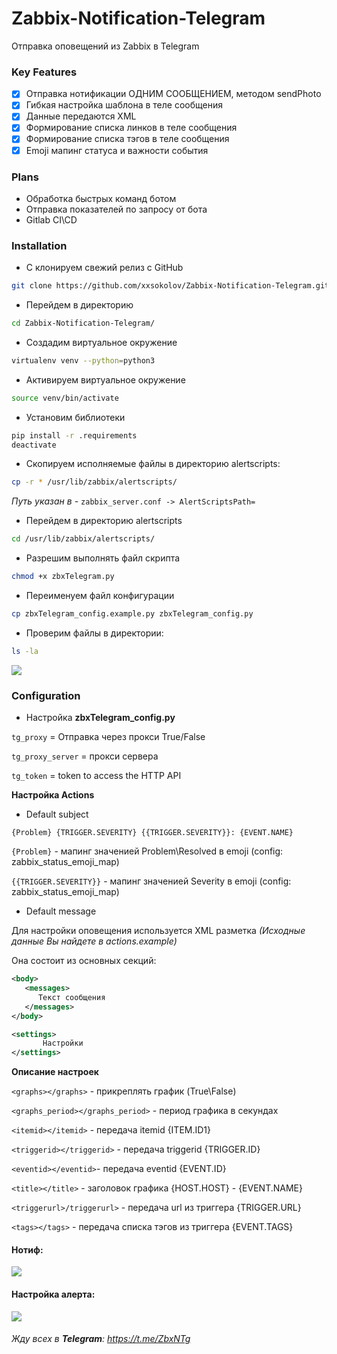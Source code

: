 # Zabbix-Notification-Telegram

Отправка оповещений из Zabbix в  Telegram

### Key Features
- [x] Отправка нотификации ОДНИМ СООБЩЕНИЕМ, методом sendPhoto
- [x] Гибкая настройка шаблона в теле сообщения
- [x] Данные передаются XML
- [x] Формирование списка линков в теле сообщения
- [x] Формирование списка тэгов в теле сообщения
- [x] Emoji мапинг статуса и важности события

### Plans
- Обработка быстрых команд ботом
- Отправка показателей по запросу от бота
- Gitlab CI\CD

### Installation

* С клонируем свежий релиз с GitHub
```bash
git clone https://github.com/xxsokolov/Zabbix-Notification-Telegram.git
```

* Перейдем в директорию
```bash
cd Zabbix-Notification-Telegram/
```

* Создадим виртуальное окружение
```bash
virtualenv venv --python=python3
```

* Активируем виртуальное окружение
```bash
source venv/bin/activate
```

* Установим библиотеки 
```bash
pip install -r .requirements
deactivate
```

* Скопируем исполняемые файлы в директорию alertscripts:

```bash
cp -r * /usr/lib/zabbix/alertscripts/
```
_Путь указан в -_  `zabbix_server.conf -> AlertScriptsPath=`

* Перейдем в директорию alertscripts
```bash
cd /usr/lib/zabbix/alertscripts/
```

* Разрешим выполнять файл скрипта
```bash
chmod +x zbxTelegram.py
```

* Переименуем файл конфигурации
```bash
cp zbxTelegram_config.example.py zbxTelegram_config.py
```

* Проверим файлы в директории:
```bash
ls -la
```
<img src="https://imgur.com/JNKkJCG.png"></img>


### Configuration 

* Настройка **zbxTelegram_config.py**

`tg_proxy` = Отправка через прокси True/False

`tg_proxy_server` = прокси сервера

`tg_token` = token to access the HTTP API

**Настройка Actions**

* Default subject

`{Problem} {TRIGGER.SEVERITY} {{TRIGGER.SEVERITY}}: {EVENT.NAME}`

`{Problem}` - мапинг значенией Problem\Resolved в emoji (config: zabbix_status_emoji_map)

`{{TRIGGER.SEVERITY}}` - мапинг значенией Severity в emoji (config: zabbix_status_emoji_map)

* Default message

Для настройки оповещения используется XML разметка _(Исходные данные Вы найдете в actions.example)_

Она состоит из основных секций:

```xml
<body>
   <messages>
      Текст сообщения
   </messages>
</body>
``` 

```xml
<settings> 
       Настройки
</settings>
``` 

**Описание настроек**

`<graphs></graphs>` - прикреплять график (True\False)

`<graphs_period></graphs_period>` - период графика в секундах

`<itemid></itemid>` - передача itemid {ITEM.ID1}

`<triggerid></triggerid>` - передача triggerid {TRIGGER.ID}

`<eventid></eventid>`- передача eventid {EVENT.ID}

`<title></title>` - заголовок графика {HOST.HOST} - {EVENT.NAME}

`<triggerurl>/triggerurl>` - передача url из триггера {TRIGGER.URL}

`<tags></tags>` - передача списка тэгов из триггера {EVENT.TAGS}


#### Нотиф:

<img src="https://imgur.com/fQpq77E.png">

#### Настройка алерта:

<img src="https://imgur.com/9ke7VyX.png">

###### Жду всех в **Telegram**: https://t.me/ZbxNTg
